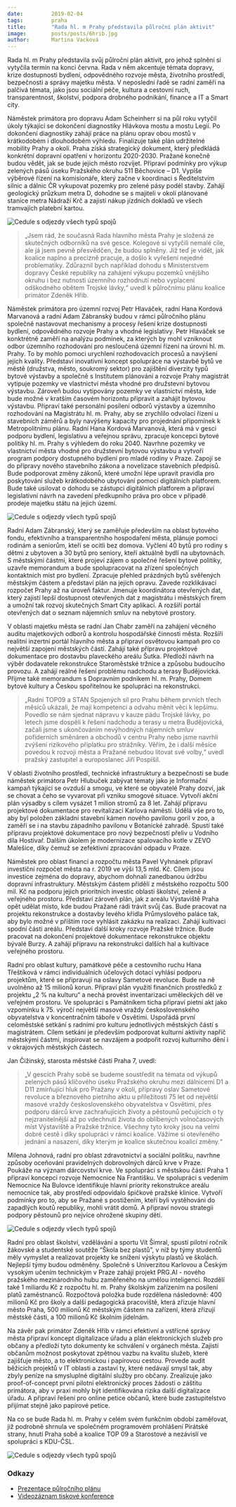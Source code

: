 ```yaml
---
date:         2019-02-04
tags:         praha
title:        "Rada hl. m Prahy představila půlroční plán aktivit"
image: 	      posts/posts/6hrib.jpg
author:       Martina Vacková
---
```


Rada hl. m Prahy představila svůj půlroční plán aktivit, pro jehož splnění si vytyčila termín na konci června. Rada v něm akcentuje témata dopravy, krize dostupnosti bydlení, odpovědného rozvoje města, životního prostředí, bezpečnosti a správy majetku města. V neposlední řadě se radní zaměří na palčivá témata, jako jsou sociální péče, kultura a cestovní ruch, transparentnost, školství, podpora drobného podnikání, finance a IT a Smart city.

Náměstek primátora pro dopravu Adam Scheinherr si na půl roku vytyčil úkoly týkající se dokončení diagnostiky Hlávkova mostu a mostu Legií. Po dokončení diagnostiky zahájí práce na plánu oprav obou mostů v krátkodobém i dlouhodobém výhledu. Finalizuje také plán udržitelné mobility Prahy a okolí. Praha získá strategický dokument, který předkládá konkrétní dopravní opatření v horizontu 2020-2030. Pražané konečně budou vědět, jak se bude jejich město rozvíjet. Připraví podmínky pro výkup zelených pásů úseku Pražského okruhu 511 Běchovice – D1. Vypíše výběrové řízení na komisionáře, který začne v koordinaci s Ředitelstvím silnic a dálnic ČR vykupovat pozemky pro zelené pásy podél stavby. Zahájí geologický průzkum metra D, dohodne se s majiteli v okolí plánované stanice metra Nádraží Krč a zajistí nákup jízdních dokladů ve všech tramvajích platební kartou.

![Cedule s odjezdy všech typů spojů](/assets/img/posts/ppp-hrib.jpg "Cíle půlročního plánu primátora Zdeňka Hřiba")

> „Jsem rád, že současná Rada hlavního města Prahy je složená ze skutečných odborníků na své gesce. Kolegové si vytyčili nemalé cíle, ale já jsem pevně přesvědčen, že budou splněny. Již teď je vidět, jak koalice naplno a precizně pracuje, a došlo k vyřešení nejedné problematiky. Zdůraznil bych například dohodu s Ministerstvem dopravy České republiky na zahájení výkupu pozemků vnějšího okruhu i bez nutnosti územního rozhodnutí nebo vyplacení odškodného obětem Trojské lávky,“ uvedl k půlročnímu plánu koalice primátor Zdeněk Hřib.

Náměstek primátora pro územní rozvoj Petr Hlaváček, radní Hana Kordová Marvanová a radní Adam Zábranský budou v rámci půlročního plánu společně nastavovat mechanismy a procesy řešení krize dostupnosti bydlení, odpovědného rozvoje Prahy a vhodné legislativy. Petr Hlaváček se konktrétně zaměří na analýzu podmínek, za kterých by mohl vzniknout odbor územního rozhodování pro nesloučená územní řízení na úrovni hl. m. Prahy. To by mohlo pomoci urychlení rozhodovacích procesů a navýšení jejich kvality. Představí inovativní koncept spolupráce na výstavbě bytů ve městě (družstva, město, soukromý sektor) pro zajištění diverzity typů bytové výstavby a společně s Institutem plánování a rozvoje Prahy magistrát vytipuje pozemky ve vlastnictví města vhodné pro družstevní bytovou výstavbu. Zároveň budou vytipovány pozemky ve vlastnictví města, kde bude možné v kratším časovém horizontu připravit a zahájit bytovou výstavbu. Připraví také personální posílení odborů výstavby a územního rozhodování na Magistrátu hl. m. Prahy, aby se zrychlilo odvolací řízení u stavebních záměrů a byly navýšeny kapacity pro projednání připomínek k Metropolitnímu plánu. Radní Hana Kordová Marvanová, která má v gesci podporu bydlení, legislativu a veřejnou správu, zpracuje koncepci bytové politiky hl. m. Prahy s výhledem do roku 2040. Navrhne pozemky ve vlastnictví města vhodné pro družstevní bytovou výstavbu a vytvoří program podpory dostupného bydlení pro mladé rodiny v Praze. Zapojí se do přípravy nového stavebního zákona a novelizace stavebních předpisů. Bude podporovat změny zákonů, které umožní lépe upravit pravidla pro poskytování služeb krátkodobého ubytování pomocí digitálních platforem. Bude také usilovat o dohodu se zástupci digitálních platforem a připraví legislativní návrh na zavedení předkupního práva pro obce v případě prodeje majetku státu na jejich území.

![Cedule s odjezdy všech typů spojů](/assets/img/posts/ppp-zabransky.jpg "Cíle půlročního plánu radního Adama Zábranského")

Radní Adam Zábranský, který se zaměřuje především na oblast bytového fondu, efektivního a transparentního hospodaření města, plánuje pomoci rodinám a seniorům, kteří se ocitli bez domova. Vyčlení 40 bytů pro rodiny s dětmi z ubytoven a 30 bytů pro seniory, kteří aktuálně bydlí na ubytovnách. S městskými částmi, které projeví zájem o společné řešení bytové politiky, uzavře memorandum a bude spolupracovat na zřízení společných kontaktních míst pro bydlení. Zpracuje přehled prázdných bytů svěřených městským částem a představí plán na jejich opravu. Zavede rozklikávací rozpočet Prahy až na úroveň faktur. Jmenuje koordinátora otevřených dat, který zajistí lepší dostupnost otevřených dat z magistrátu i městských firem a umožní tak rozvoj skutečných Smart City aplikací. A rozšíří portál otevřených dat o seznam nájemních smluv na nebytové prostory.

V oblasti majetku města se radní Jan Chabr zaměří na zahájení věcného auditu majetkových odborů a kontrolu hospodářské činnosti města. Rozšíří realitní inzertní portál hlavního města a připraví osvětovou kampaň pro co největší zapojení městských částí. Zahájí také přípravu projektové dokumentace pro dostavbu plaveckého areálu Šutka. Předloží návrh na výběr dodavatele rekonstrukce Staroměstské tržnice a způsobu budoucího provozu. A zahájí reálné řešení problému nadchodu a terasy Budějovická. Přijme také memorandum s Dopravním podnikem hl. m. Prahy, Domem bytové kultury a Českou spořitelnou ke spolupráci na rekonstrukci.

> „Radní TOP09 a STAN Spojených sil pro Prahu během prvních třech měsíců ukázali, že mají kompetenci a odvahu měnit věci k lepšímu. Povedlo se nám sjednat nápravu v kauze pádu Trojské lávky, po letech jsme dospěli k řešení nadchodu a terasy u metra Budějovická, začali jsme s ukončováním nevýhodných nájemních smluv pofiderních směnáren a obchodů v centru Prahy nebo jsme navrhli zvýšení rizikového příplatku pro strážníky. Věřím, že i další měsíce povedou k rozvoji města a Pražané nebudou litovat své volby,“ uvedl pražský zastupitel a europoslanec Jiří Pospíšil.

V oblasti životního prostředí, technické infrastruktury a bezpečnosti se bude náměstek primátora Petr Hlubuček zabývat tématy jako je Informační kampaň týkající se ovzduší a smogu, ve které se obyvatelé Prahy dozví, jak se chovat a čeho se vyvarovat při vzniku smogové situace. Vytvoří akční plán výsadby s cílem vysázet 1 milion stromů za 8 let. Zahájí přípravu projektové dokumentace pro revitalizaci Karlova náměstí. Udělá vše pro to, aby byl položen základní stavební kámen nového pavilonu goril v zoo, a zaměří se i na stavbu západního pavilonu v Botanické zahradě. Spustí také přípravu projektové dokumentace pro nový bezpečností přeliv u Vodního díla Hostivař. Dalším úkolem je modernizace spalovacího kotle v ZEVO Malešice, díky čemuž se zefektivní zpracování odpadu v Praze.

Náměstek pro oblast financí a rozpočtu města Pavel Vyhnánek připraví investiční rozpočet města na r. 2019 ve výši 13,5 mld. Kč. Cílem jsou investice zejména do dopravy, abychom dohnali zanedbanou údržbu dopravní infrastruktury. Městským částem přidělí z městského rozpočtu 500 mil. Kč na podporu jejich prioritních investic oblasti školství, zeleně a veřejného prostoru. Představí zároveň plán, jak z areálu Výstaviště Praha opět udělat místo, kde budou Pražané rádi trávit svůj čas. Bude pracovat na projektu rekonstrukce a dostavby levého křídla Průmyslového paláce tak, aby bylo možné v příštím roce vyhlásit zakázku na realizaci. Zahájí kultivaci spodní části areálu. Představí další kroky rozvoje Pražské tržnice. Bude pracovat na dokončení projektové dokumentace rekonstrukce objektu bývalé Burzy. A zahájí přípravu na rekonstrukci dalších hal a kultivace veřejného prostoru.

Radní pro oblast kultury, památkové péče a cestovního ruchu Hana Třeštíková v rámci individuálních účelových dotací vyhlásí podporu projektům, které se připravují na oslavy Sametové revoluce. Bude na ně uvolněno až 15 milionů korun. Připraví plán využití finančních prostředků z projektu „2 % na kulturu“ a nechá provést inventarizaci uměleckých děl ve veřejném prostoru. Ve spolupráci s Památníkem ticha připraví pietní akt jako vzpomínku k 75. výročí největší masové vraždy československého obyvatelstva v koncentračním táboře v Osvětimi. Uspořádá první celoměstské setkání s radními pro kulturu jednotlivých městských částí s magistrátem. Cílem setkání je především podporovat kulturní aktivity napříč městskými částmi, inspirovat se navzájem a podpořit rozvoj kulturního dění i v okrajových městských částech.

Jan Čižinský, starosta městské části Praha 7, uvedl: 

> „V gescích Prahy sobě se budeme soustředit na témata od výkupů zelených pásů klíčového úseku Pražského okruhu mezi dálnicemi D1 a D11 zmírňující hluk pro Pražany v okolí, přípravy oslav Sametové revoluce a březnového pietního aktu u příležitosti 75 let od největší masové vraždy československého obyvatelstva v Osvětimi, přes podporu dárců krve zachraňujících životy a pěstounů pečujících o ty nejzranitelnější až po vdechnutí života do oblíbených volnočasových míst Výstaviště a Pražské tržnice. Všechny tyto kroky jsou na velmi dobré cestě i díky spolupráci v rámci koalice. Vážíme si otevřeného jednání a nasazení, díky kterým je koalice skutečnou koalicí změny.“

Milena Johnová, radní pro oblast zdravotnictví a sociální politiku, navrhne způsoby oceňování pravidelných dobrovolných dárců krve v Praze. Poukáže na význam dárcovství krve. Ve spolupráci s městskou částí Praha 1 připraví koncepci rozvoje Nemocnice Na Františku. Ve spolupráci s vedením Nemocnice Na Bulovce identifikuje hlavní priority rekonstrukce areálu nemocnice tak, aby prostředí odpovídalo špičkové pražské klinice. Vytvoří podmínky pro to, aby se Pražané s postižením, kteří byli vystěhováni do zapadlých koutů republiky, mohli vrátit domů. A připraví novou strategii podpory pěstounů pro nejvíce ohrožené skupiny dětí.

![Cedule s odjezdy všech typů spojů](/assets/img/posts/ppp-simral.jpg "Cíle půlročního plánu radního Víta Šimrala")

Radní pro oblast školství, vzdělávání a sportu Vít Šimral, spustí pilotní ročník žákovské a studentské soutěže “Škola bez plastů”, v níž by týmy studentů měly vymyslet a realizovat projekty ke snížení výskytu plastů ve školách. Nejlepší týmy budou odměněny. Společně s Univerzitou Karlovou a Českým vysokým učením technickým v Praze zahájí projekt PRG.AI - nového pražského mezinárodního hubu zaměřeného na umělou inteligenci. Rozdělí také 1 miliardu Kč z rozpočtu hl. m. Prahy školským zařízením na posílení platů zaměstnanců. Rozpočtová položka bude rozdělena následovně: 400 milionů Kč pro školy a další pedagogická pracoviště, která zřizuje hlavní město Praha, 500 milionů Kč městským částem na zařízení, která zřizují městské části, a 100 milionů Kč školním jídelnám.

Na závěr pak primátor Zdeněk Hřib v rámci efektivní a vstřícné správy města připraví koncept digitalizace úřadu a plán elektronických služeb pro občany a předloží tyto dokumenty ke schválení v orgánech města. Zajistí občanům možnost poskytovat zpětnou vazbu na kvalitu služeb, které zajišťuje město, a to elektronickou i papírovou cestou. Provede audit běžících projektů v IT oblasti a zastaví ty, které nedávají smysl tak, aby zbyly peníze na smysluplné digitální služby pro občany. Zrealizuje jako proof-of-concept první pilotní elektronický proces žádosti o záštitu primátora, aby v praxi mohly být identifikována rizika další digitalizace úřadu. A připraví řešení pro online petice občanů, které bude zastupitelstvo přijímat stejně jako papírové petice.

Na co se bude Rada hl. m. Prahy v celém svém funkčním období zaměřovat, již podrobně shrnula ve společném programovém prohlášení Pirátské strany, hnutí Praha sobě a koalice TOP 09 a Starostové a nezávislí ve spolupráci s KDU-ČSL.

![Cedule s odjezdy všech typů spojů](/assets/img/posts/ppp-temata.jpg "Ostatní témata koalice")

### Odkazy

* [Prezentace půlročního plánu](/assets/pdf/prezentace-pulrocniho-planu.PDF)
* [Videozáznam tiskové konference](https://www.facebook.com/CeskaPiratskaStranaPraha/videos/2269794473254189/)
